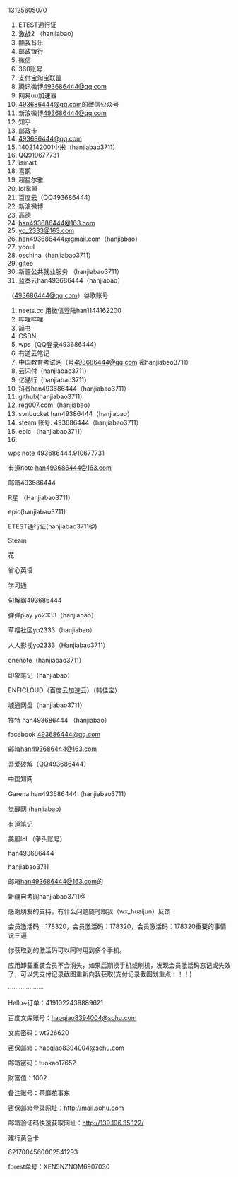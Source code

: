 
13125605070
1.  ETEST通行证
2.  激战2 （hanjiabao）
3.  酷我音乐
4.  邮政银行
5.  微信
6.  360账号
7.  支付宝淘宝联盟
8.  腾讯微博[493686444@qq.com](mailto:493686444@qq.com)
9.  网易uu加速器
10.  [493686444@qq.com](mailto:493686444@qq.com)的微信公众号
11.  新浪微博[493686444@qq.com](mailto:493686444@qq.com)
12.  知乎
13.  邮政卡
14.  [493686444@qq.com](mailto:493686444@qq.com)
15.  1402142001小米（hanjiabao3711）
16.  QQ910677731
17.  ismart
18.  喜鹊
19.  超星尔雅
20.  lol掌盟
21.  百度云（QQ493686444）
22.  新浪微博
23.  高德
24.  [han493686444@163.com](mailto:han493686444@163.com)
25.  [yo_2333@163.com](mailto:yo_2333@163.com)
26.  [han493686444@gmail.com](mailto:han493686444@gmail.com)（hanjiabao）
27.  yooul
28.  oschina（hanjiabao3711）
29.  gitee
30.  新疆公共就业服务 （hanjiabao3711）
31.  蓝奏云han493686444（hanjiabao）

  

  

  

  

（[493686444@qq.com](mailto:493686444@qq.com)）谷歌账号

1.  neets.cc 用微信登陆han1144162200
2.  哔哩哔哩
3.  简书
4.  CSDN
5.  wps（QQ登录493686444）
6.  有道云笔记
7.  中国教育考试网（号[493686444@qq.com](mailto:493686444@qq.com) 密hanjiabao3711）
8.  云闪付（hanjiabao3711）
9.  亿通行（hanjiabao3711）
10.  抖音han493686444（hanjiabao3711）
11.  github(hanjiabao3711)
12.  reg007.com（hanjiabao）
13.  svnbucket han49386444（hanjiabao）
14.  steam 账号: 493686444（hanjiabao3711）
15.  epic （hanjiabao3711）
16.    
    

  

  

wps note 493686444.910677731

有道note [han493686444@163.com](mailto:han493686444@163.com)

  

  

  

  

  

  

  

  

  

邮箱493686444

R星 （Hanjiabao3711）

epic(hanjiabao3711)

ETEST通行证(hanjiabao3711@)

Steam

花

省心英语

学习通

句解霸493686444

弹弹play yo2333（hanjiabao）

草榴社区yo2333（hanjiabao）

人人影视yo2333（Hanjiabao3711）

onenote（hanjiabao3711）

印象笔记（hanjiabao）

ENFICLOUD（百度云加速云）（韩佳宝）

城通网盘（hanjiabao3711）

推特 han493686444 （hanjiabao）

facebook [493686444@qq.com](mailto:493686444@qq.com)

  

邮箱[han493686444@163.com](mailto:han493686444@163.com)

吾爱破解（QQ493686444）

中国知网

Garena han493686444（hanjiabao3711）

觉醒网 (hanjiabao)

有道笔记

  

美服lol （拳头账号）

han493686444

hanjiabao3711

  

  

邮箱[han493686444@163.com](mailto:han493686444@163.com)的

新疆自考网hanjiabao3711@

  

  

感谢朋友的支持，有什么问题随时跟我（wx_huaijun）反馈

会员激活码：178320，会员激活码：178320，会员激活码：178320重要的事情说三遍

你获取到的激活码可以同时用到多个手机。

应用卸载重装会员不会消失，如果后期换手机或刷机，发现会员激活码忘记或失效了，可以凭支付记录截图重新向我获取(支付记录截图划重点！！！)

  

  

  

  

  

  

  

  

····················

Hello~订单：4191022439889621

百度文库账号：[haoqiao8394004@sohu.com](mailto:haoqiao8394004@sohu.com)

文库密码：wt226620

密保邮箱：[haoqiao8394004@sohu.com](mailto:haoqiao8394004@sohu.com)

邮箱密码：tuokao17652

财富值：1002

备注账号：茶靡花事东

密保邮箱登录网址：http://mail.sohu.com

邮箱验证码快速获取网址：http://139.196.35.122/

  

  

  

建行黄色卡

6217004560002541293

  

  

  

forest单号：XEN5NZNQM6907030